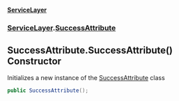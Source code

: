 #### [ServiceLayer](index 'index')
### [ServiceLayer](index#ServiceLayer 'ServiceLayer').[SuccessAttribute](ServiceLayer_SuccessAttribute 'ServiceLayer.SuccessAttribute')
## SuccessAttribute.SuccessAttribute() Constructor
Initializes a new instance of the [SuccessAttribute](ServiceLayer_SuccessAttribute 'ServiceLayer.SuccessAttribute') class  
```csharp
public SuccessAttribute();
```
